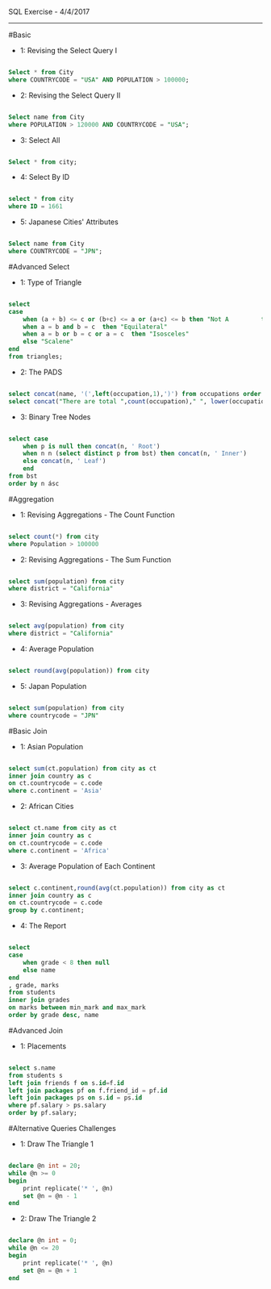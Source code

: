 SQL Exercise - 4/4/2017


----------

#Basic
- 1: Revising the Select Query I

```sql

Select * from City 
where COUNTRYCODE = "USA" AND POPULATION > 100000;

```

- 2: Revising the Select Query II

```sql

Select name from City 
where POPULATION > 120000 AND COUNTRYCODE = "USA";

```

- 3: Select All

```sql

Select * from city;

```

- 4: Select By ID

```sql

select * from city
where ID = 1661

```

- 5:  Japanese Cities' Attributes

```sql

Select name from City 
where COUNTRYCODE = "JPN";

```

#Advanced Select

- 1: Type of Triangle

```sql

select
case
    when (a + b) <= c or (b+c) <= a or (a+c) <= b then "Not A         triangle"
    when a = b and b = c  then "Equilateral"
    when a = b or b = c or a = c  then "Isosceles"
    else "Scalene"
end
from triangles;

```

- 2: The PADS

```sql

select concat(name, '(',left(occupation,1),')') from occupations order by name;
select concat("There are total ",count(occupation)," ", lower(occupation), "s.") from occupations group by occupation order by count(occupation) asc;

```

- 3: Binary Tree Nodes

```sql

select case
	when p is null then concat(n, ' Root')
	when n n (select distinct p from bst) then concat(n, ' Inner')
	else concat(n, ' Leaf')
	end
from bst
order by n ásc

```



#Aggregation


- 1:  Revising Aggregations - The Count Function

```sql

select count(*) from city 
where Population > 100000

```


- 2:  Revising Aggregations - The Sum Function

```sql

select sum(population) from city 
where district = "California" 

```


- 3:  Revising Aggregations - Averages 

```sql

select avg(population) from city 
where district = "California"

```


- 4:  Average Population

```sql

select round(avg(population)) from city

```


- 5:  Japan Population

```sql

select sum(population) from city 
where countrycode = "JPN" 

```

#Basic Join 

- 1: Asian Population

```sql

select sum(ct.population) from city as ct 
inner join country as c
on ct.countrycode = c.code
where c.continent = 'Asia'

```

- 2: African Cities

```sql

select ct.name from city as ct 
inner join country as c
on ct.countrycode = c.code
where c.continent = 'Africa'


```


- 3: Average Population of Each Continent

```sql

select c.continent,round(avg(ct.population)) from city as ct 
inner join country as c
on ct.countrycode = c.code
group by c.continent;

```


- 4: The Report


```sql

select 
case 
    when grade < 8 then null
    else name
end
, grade, marks
from students
inner join grades
on marks between min_mark and max_mark
order by grade desc, name

```

#Advanced Join

- 1: Placements

```sql

select s.name
from students s 
left join friends f on s.id=f.id 
left join packages pf on f.friend_id = pf.id 
left join packages ps on s.id = ps.id 
where pf.salary > ps.salary 
order by pf.salary;

```


#Alternative Queries Challenges

- 1: Draw The Triangle 1

```sql

declare @n int = 20;
while @n >= 0
begin
    print replicate('* ', @n)
    set @n = @n - 1
end

```

- 2: Draw The Triangle 2

```sql

declare @n int = 0;
while @n <= 20
begin
    print replicate('* ', @n)
    set @n = @n + 1
end

```


